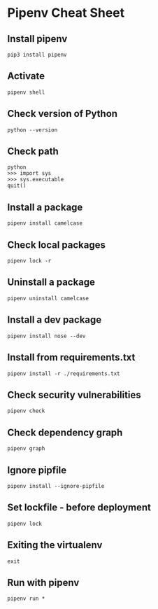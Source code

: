 # Pipenv Cheat Sheet

## Install pipenv

```
pip3 install pipenv
```

## Activate

```
pipenv shell
```

## Check version of Python

```
python --version
```

## Check path

```
python
>>> import sys
>>> sys.executable
quit()
```

## Install a package

```
pipenv install camelcase
```

## Check local packages

```
pipenv lock -r
```

## Uninstall a package

```
pipenv uninstall camelcase
```

## Install a dev package

```
pipenv install nose --dev
```

## Install from requirements.txt

```
pipenv install -r ./requirements.txt
```

## Check security vulnerabilities

```
pipenv check
```

## Check dependency graph

```
pipenv graph
```

## Ignore pipfile

```
pipenv install --ignore-pipfile
```

## Set lockfile - before deployment

```
pipenv lock
```

## Exiting the virtualenv

```
exit
```

## Run with pipenv

```
pipenv run *
```
